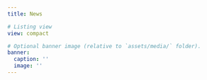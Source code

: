 ```yaml
---
title: News

# Listing view
view: compact

# Optional banner image (relative to `assets/media/` folder).
banner:
  caption: ''
  image: ''
---
```

